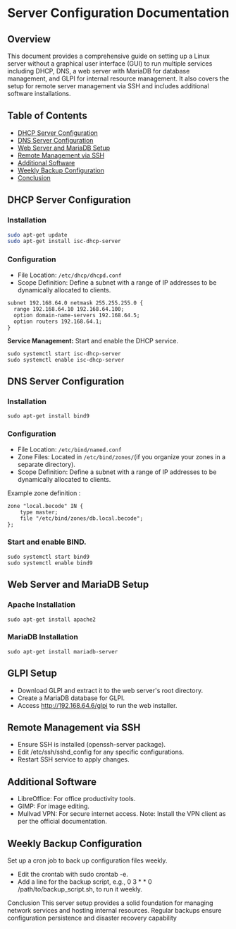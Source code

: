 # Server Configuration Documentation

## Overview

This document provides a comprehensive guide on setting up a Linux server without a graphical user interface (GUI) to run multiple services including DHCP, DNS, a web server with MariaDB for database management, and GLPI for internal resource management. It also covers the setup for remote server management via SSH and includes additional software installations.

## Table of Contents

- [DHCP Server Configuration](#dhcp-server-configuration)
- [DNS Server Configuration](#dns-server-configuration)
- [Web Server and MariaDB Setup](#web-server-and-mariadb-setup)
- [Remote Management via SSH](#remote-management-via-ssh)
- [Additional Software](#additional-software)
- [Weekly Backup Configuration](#weekly-backup-configuration)
- [Conclusion](#conclusion)

## DHCP Server Configuration

### Installation

```bash
sudo apt-get update
sudo apt-get install isc-dhcp-server
```

### Configuration

* File Location: `````/etc/dhcp/dhcpd.conf`````
* Scope Definition: Define a subnet with a range of IP addresses to be dynamically allocated to clients.

```bazaar
subnet 192.168.64.0 netmask 255.255.255.0 {
  range 192.168.64.10 192.168.64.100;
  option domain-name-servers 192.168.64.5;
  option routers 192.168.64.1;
}
```

__Service Management:__ Start and enable the DHCP service.

```bazaar
sudo systemctl start isc-dhcp-server
sudo systemctl enable isc-dhcp-server
```

## DNS Server Configuration

### Installation

```bazaar
sudo apt-get install bind9
```

### Configuration

* File Location: `````/etc/bind/named.conf`````
* Zone Files: Located in ```/etc/bind/zones/```(if you organize your zones in a separate directory).
* Scope Definition: Define a subnet with a range of IP addresses to be dynamically allocated to clients.

Example zone definition :

```bazaar
zone "local.becode" IN {
    type master;
    file "/etc/bind/zones/db.local.becode";
};
```


### Start and enable BIND.

```bazaar
sudo systemctl start bind9
sudo systemctl enable bind9
```

## Web Server and MariaDB Setup

### Apache Installation

```bazaar
sudo apt-get install apache2
```

### MariaDB Installation

```bazaar
sudo apt-get install mariadb-server
```

## GLPI Setup

* Download GLPI and extract it to the web server's root directory.
* Create a MariaDB database for GLPI.
* Access http://192.168.64.6/glpi to run the web installer.


## Remote Management via SSH
* Ensure SSH is installed (openssh-server package).
* Edit /etc/ssh/sshd_config for any specific configurations.
* Restart SSH service to apply changes.

## Additional Software

* LibreOffice: For office productivity tools.
* GIMP: For image editing.
* Mullvad VPN: For secure internet access. Note: Install the VPN client as per the official documentation.

## Weekly Backup Configuration

Set up a cron job to back up configuration files weekly.

* Edit the crontab with sudo crontab -e.
* Add a line for the backup script, e.g., 0 3 * * 0 /path/to/backup_script.sh, to run it weekly.

Conclusion
This server setup provides a solid foundation for managing network services and hosting internal resources. Regular backups ensure configuration persistence and disaster recovery capability
